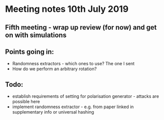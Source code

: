 # Meeting notes 10th July 2019
## Fifth meeting - wrap up review (for now) and get on with simulations

## Points going in:
* Randomness extractors - which ones to use? The one I sent
* How do we perform an arbitrary rotation?

## Todo:
* establish requirements of setting for polarisation generator - attacks are possible here
* implement randomness extractor - e.g. from paper linked in supplementary info or universal hashing
